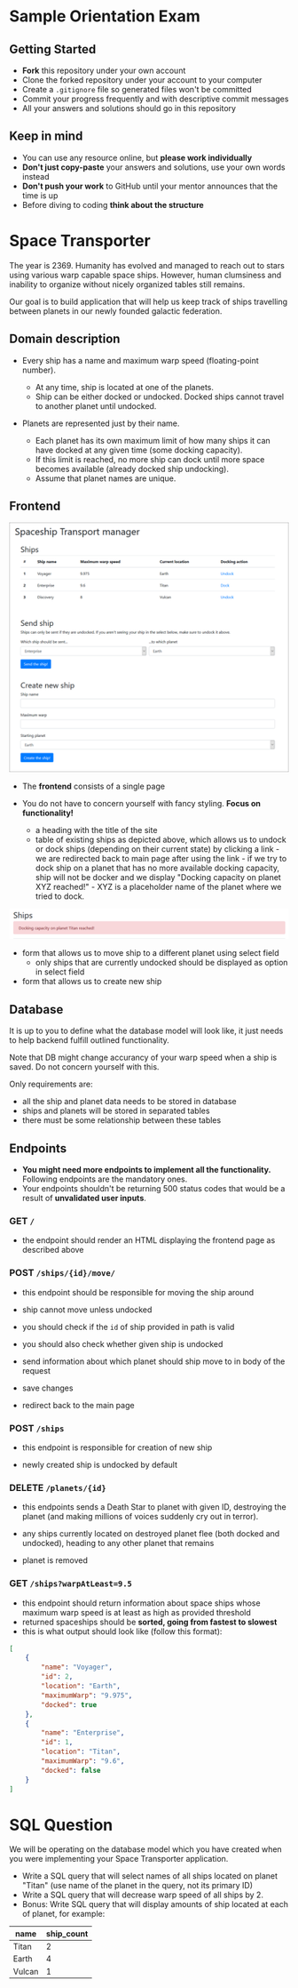# Sample Orientation Exam

## Getting Started

- **Fork** this repository under your own account
- Clone the forked repository under your account to your computer
- Create a `.gitignore` file so generated files won't be committed
- Commit your progress frequently and with descriptive commit messages
- All your answers and solutions should go in this repository

## Keep in mind

- You can use any resource online, but **please work individually**
- **Don't just copy-paste** your answers and solutions, use your own words
  instead
- **Don't push your work** to GitHub until your mentor announces that the time
  is up
- Before diving to coding **think about the structure**

# Space Transporter

The year is 2369. Humanity has evolved and managed to reach out to stars using
various warp capable space ships. However, human clumsiness and inability to organize without nicely organized tables still remains.

Our goal is to build application that will help us keep track of ships travelling
between planets in our newly founded galactic federation.

## Domain description

- Every ship has a name and maximum warp speed (floating-point number).
    - At any time, ship is located at one of the planets.
    - Ship can be either docked or undocked. Docked ships cannot travel
      to another planet until undocked.

- Planets are represented just by their name.
    - Each planet has its own maximum limit of how many ships it can have
      docked at any given time (some docking capacity).
    - If this limit is reached, no more ship can dock until more space
      becomes available (already docked ship undocking).
    - Assume that planet names are unique.

## Frontend

![main](assets/frontpage.png)

- The **frontend** consists of a single page
- You do not have to concern yourself with fancy styling. **Focus on
  functionality!**

  - a heading with the title of the site
  - table of existing ships as depicted above, which allows us
    to undock or dock ships (depending on their current state)
    by clicking a link
        - we are redirected back to main page after using the link
        - if we try to dock ship on a planet that has no more available
          docking capacity, ship will not be docker and we display
          "Docking capacity on planet XYZ reached!"
        - XYZ is a placeholder name of the planet where we tried to dock.


![main](assets/maximum_capacity.png)


  - form that allows us to move ship to a different planet using
    select field
    - only ships that are currently undocked should be displayed
      as option in select field
  - form that allows us to create new ship


## Database

It is up to you to define what the database model will look
like, it just needs to help backend fulfill outlined functionality.

Note that DB might change accurancy of your warp speed when a ship
is saved. Do not concern yourself with this.

Only requirements are:

* all the ship and planet data needs to be stored in database
* ships and planets will be stored in separated tables
* there must be some relationship between these tables

## Endpoints

* **You might need more endpoints to implement all the functionality.** Following
endpoints are the mandatory ones.
* Your endpoints shouldn't be returning 500 status codes that would be a
result of **unvalidated user inputs**.

### GET `/`

- the endpoint should render an HTML displaying the frontend page
  as described above

### POST `/ships/{id}/move/`

- this endpoint should be responsible for moving the ship around

- ship cannot move unless undocked

- you should check if the `id` of ship provided in path is valid
- you should also check whether given ship is undocked

- send information about which planet should ship move to in body of the 
  request

- save changes

- redirect back to the main page

### POST `/ships`

- this endpoint is responsible for creation of new ship

- newly created ship is undocked by default

### DELETE `/planets/{id}`

- this endpoints sends a Death Star to planet with given ID,
destroying the planet (and making millions of voices suddenly
cry out in terror).

- any ships currently located on destroyed planet flee (both docked
and undocked), heading to any other planet that remains

- planet is removed 

### GET `/ships?warpAtLeast=9.5`

- this endpoint should return information about space ships whose
  maximum warp speed is at least as high as provided threshold
- returned spaceships should be **sorted, going from fastest to
  slowest**
- this is what output should look like (follow this format):

```json
[
    {
        "name": "Voyager",
        "id": 2,
        "location": "Earth",
        "maximumWarp": "9.975",
        "docked": true
    },
    {
        "name": "Enterprise",
        "id": 1,
        "location": "Titan",
        "maximumWarp": "9.6",
        "docked": false
    }
]
```

# SQL Question

We will be operating on the database model which you have created when
you were implementing your Space Transporter application.

* Write a SQL query that will select names of all ships located on planet "Titan" (use name
of the planet in the query, not its primary ID)
* Write a SQL query that will decrease warp speed of all ships by 2.
* Bonus: Write SQL query that will display amounts of ship located at each of planet, for example:

| name   | ship_count |
|--------|------------|
| Titan  | 2          |
| Earth  | 4          |
| Vulcan | 1          |